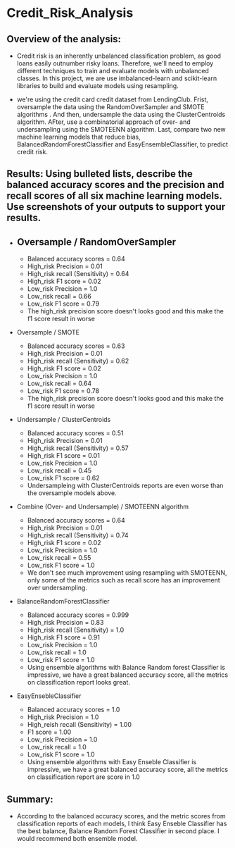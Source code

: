# Credit_Risk_Analysis

## Overview of the analysis: 
- Credit risk is an inherently unbalanced classification problem, as good loans easily outnumber risky loans. Therefore, we'll need to employ different techniques to train and evaluate models with unbalanced classes. In this project, we are use imbalanced-learn and scikit-learn libraries to build and evaluate models using resampling.

- we're using the credit card credit dataset from LendingClub. Frist, oversample the data using the RandomOverSampler and SMOTE algorithms
. And then, undersample the data using the ClusterCentroids algorithm. AFter, use a combinatorial approach of over- and undersampling using the SMOTEENN algorithm. Last, compare two new machine learning models that reduce bias, BalancedRandomForestClassifier and EasyEnsembleClassifier, to predict credit risk. 

## Results: Using bulleted lists, describe the balanced accuracy scores and the precision and recall scores of all six machine learning models. Use screenshots of your outputs to support your results.

- Oversample / RandomOverSampler
    - 
    - Balanced accuracy scores = 0.64
    - High_risk Precision = 0.01
    - High_risk recall (Sensitivity) = 0.64
    - High_risk F1 score = 0.02
    - Low_risk Precision = 1.0
    - Low_risk recall = 0.66
    - Low_risk F1 score = 0.79
    - The high_risk precision score doesn't looks good and this make the f1 score result in worse

    
- Oversample / SMOTE
    - Balanced accuracy scores = 0.63
    - High_risk Precision = 0.01
    - High_risk recall (Sensitivity) = 0.62
    - High_risk F1 score = 0.02
    - Low_risk Precision = 1.0
    - Low_risk recall = 0.64
    - Low_risk F1 score = 0.78
    - The high_risk precision score doesn't looks good and this make the f1 score result in worse

- Undersample / ClusterCentroids
    - Balanced accuracy scores = 0.51
    - High_risk Precision = 0.01
    - High_risk recall (Sensitivity) = 0.57
    - High_risk F1 score = 0.01
    - Low_risk Precision = 1.0
    - Low_risk recall = 0.45
    - Low_risk F1 score = 0.62
    - Undersampleing with ClusterCentroids reports are even worse than the oversample models above. 

- Combine (Over- and Undersample) / SMOTEENN algorithm
    - Balanced accuracy scores = 0.64
    - High_risk Precision = 0.01
    - High_risk recall (Sensitivity) = 0.74
    - High_risk F1 score = 0.02
    - Low_risk Precision = 1.0
    - Low_risk recall = 0.55
    - Low_risk F1 score = 1.0
    - We don't see much improvement using resampling with SMOTEENN, only some of the metrics such as recall score has an improvement over undersampling.

- BalanceRandomForestClassifier
    - Balanced accuracy scores = 0.999
    - High_risk Precision = 0.83
    - High_risk recall (Sensitivity) = 1.0
    - High_risk F1 score = 0.91
    - Low_risk Precision = 1.0
    - Low_risk recall = 1.0
    - Low_risk F1 score = 1.0
    - Using ensemble algorithms with Balance Random forest Classifier is impressive, we have a great balanced accuracy score, all the metrics on classification report looks great.

- EasyEnsebleClassifier
    - Balanced accuracy scores = 1.0
    - High_risk Precision = 1.0
    - High_reish recall (Sensitivity) = 1.00
    - F1 score = 1.00
    - Low_risk Precision = 1.0
    - Low_risk recall = 1.0
    - Low_risk F1 score = 1.0
    - Using ensemble algorithms with Easy Enseble Classifier is impressive, we have a great balanced accuracy score, all the metrics on classification report are score in 1.0

## Summary: 
- According to the balanced accuracy scores, and the metric scores from classification reports of each models, I think Easy Enseble Classifier has the best balance, Balance Random Forest Classifier in second place. I would recommend both ensemble model.